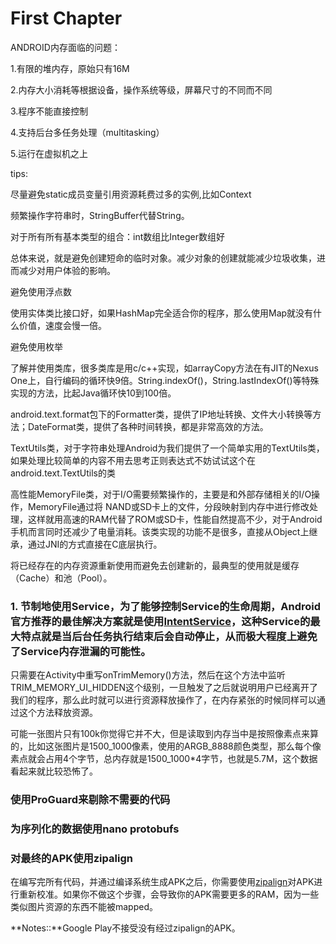 # First Chapter

ANDROID内存面临的问题：

1.有限的堆内存，原始只有16M

2.内存大小消耗等根据设备，操作系统等级，屏幕尺寸的不同而不同

3.程序不能直接控制

4.支持后台多任务处理（multitasking）

5.运行在虚拟机之上

tips:

尽量避免static成员变量引用资源耗费过多的实例,比如Context

频繁操作字符串时，StringBuffer代替String。

对于所有所有基本类型的组合：int数组比Integer数组好

总体来说，就是避免创建短命的临时对象。减少对象的创建就能减少垃圾收集，进而减少对用户体验的影响。

避免使用浮点数

使用实体类比接口好，如果HashMap完全适合你的程序，那么使用Map就没有什么价值，速度会慢一倍。

避免使用枚举

了解并使用类库，很多类库是用c\/c++实现，如arrayCopy方法在有JIT的Nexus One上，自行编码的循环快9倍。String.indexOf\(\)，String.lastIndexOf\(\)等特殊实现的方法，比起Java循环快10到100倍。

android.text.format包下的Formatter类，提供了IP地址转换、文件大小转换等方法；DateFormat类，提供了各种时间转换，都是非常高效的方法。

TextUtils类，对于字符串处理Android为我们提供了一个简单实用的TextUtils类，如果处理比较简单的内容不用去思考正则表达式不妨试试这个在android.text.TextUtils的类

高性能MemoryFile类，对于I\/O需要频繁操作的，主要是和外部存储相关的I\/O操作，MemoryFile通过将 NAND或SD卡上的文件，分段映射到内存中进行修改处理，这样就用高速的RAM代替了ROM或SD卡，性能自然提高不少，对于Android手机而言同时还减少了电量消耗。该类实现的功能不是很多，直接从Object上继承，通过JNI的方式直接在C底层执行。

将已经存在的内存资源重新使用而避免去创建新的，最典型的使用就是缓存（Cache）和池（Pool）。

### **1. 节制地使用Service，**为了能够控制Service的生命周期，Android官方推荐的最佳解决方案就是使用**[IntentService](http://developer.android.com/reference/android/app/IntentService.html)**，这种Service的最大特点就是当后台任务执行结束后会自动停止，从而极大程度上避免了Service内存泄漏的可能性。

只需要在Activity中重写onTrimMemory\(\)方法，然后在这个方法中监听TRIM\_MEMORY\_UI\_HIDDEN这个级别，一旦触发了之后就说明用户已经离开了我们的程序，那么此时就可以进行资源释放操作了，在内存紧张的时候同样可以通过这个方法释放资源。

可能一张图片只有100k你觉得它并不大，但是读取到内存当中是按照像素点来算的，比如这张图片是1500\_1000像素，使用的ARGB\_8888颜色类型，那么每个像素点就会占用4个字节，总内存就是1500\_1000\*4字节，也就是5.7M，这个数据看起来就比较恐怖了。

### **使用ProGuard来剔除不需要的代码**

### **为序列化的数据使用nano protobufs**

### **对最终的APK使用zipalign**

在编写完所有代码，并通过编译系统生成APK之后，你需要使用[zipalign](http://developer.android.com/tools/help/zipalign.html)对APK进行重新校准。如果你不做这个步骤，会导致你的APK需要更多的RAM，因为一些类似图片资源的东西不能被mapped。

**Notes::**Google Play不接受没有经过zipalign的APK。





